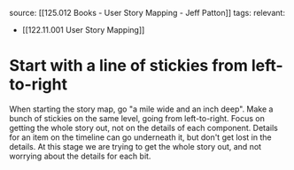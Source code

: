 source: [[125.012 Books - User Story Mapping - Jeff Patton]]
tags:
relevant:
- [[122.11.001 User Story Mapping]]

# Start with a line of stickies from left-to-right

When starting the story map, go "a mile wide and an inch deep". Make a bunch of stickies on the same level, going from left-to-right. Focus on getting the whole story out, not on the details of each component. Details for an item on the timeline can go underneath it, but don't get lost in the details. At this stage we are trying to get the whole story out, and not worrying about the details for each bit.
